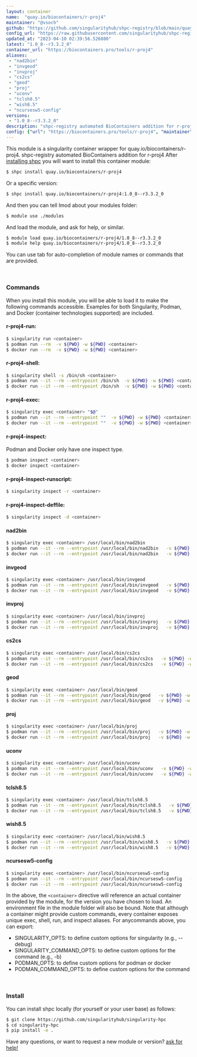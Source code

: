 ```yaml
---
layout: container
name:  "quay.io/biocontainers/r-proj4"
maintainer: "@vsoch"
github: "https://github.com/singularityhub/shpc-registry/blob/main/quay.io/biocontainers/r-proj4/container.yaml"
config_url: "https://raw.githubusercontent.com/singularityhub/shpc-registry/main/quay.io/biocontainers/r-proj4/container.yaml"
updated_at: "2023-04-10 02:39:56.526880"
latest: "1.0_8--r3.3.2_0"
container_url: "https://biocontainers.pro/tools/r-proj4"
aliases:
 - "nad2bin"
 - "invgeod"
 - "invproj"
 - "cs2cs"
 - "geod"
 - "proj"
 - "uconv"
 - "tclsh8.5"
 - "wish8.5"
 - "ncursesw5-config"
versions:
 - "1.0_8--r3.3.2_0"
description: "shpc-registry automated BioContainers addition for r-proj4"
config: {"url": "https://biocontainers.pro/tools/r-proj4", "maintainer": "@vsoch", "description": "shpc-registry automated BioContainers addition for r-proj4", "latest": {"1.0_8--r3.3.2_0": "sha256:17dd4a9946ac11e1bbd45385350fb7e9ac457327009a51596c8084bc55585c1a"}, "tags": {"1.0_8--r3.3.2_0": "sha256:17dd4a9946ac11e1bbd45385350fb7e9ac457327009a51596c8084bc55585c1a"}, "docker": "quay.io/biocontainers/r-proj4", "aliases": {"nad2bin": "/usr/local/bin/nad2bin", "invgeod": "/usr/local/bin/invgeod", "invproj": "/usr/local/bin/invproj", "cs2cs": "/usr/local/bin/cs2cs", "geod": "/usr/local/bin/geod", "proj": "/usr/local/bin/proj", "uconv": "/usr/local/bin/uconv", "tclsh8.5": "/usr/local/bin/tclsh8.5", "wish8.5": "/usr/local/bin/wish8.5", "ncursesw5-config": "/usr/local/bin/ncursesw5-config"}}
---
```


This module is a singularity container wrapper for quay.io/biocontainers/r-proj4.
shpc-registry automated BioContainers addition for r-proj4
After [installing shpc](#install) you will want to install this container module:


```bash
$ shpc install quay.io/biocontainers/r-proj4
```

Or a specific version:

```bash
$ shpc install quay.io/biocontainers/r-proj4:1.0_8--r3.3.2_0
```

And then you can tell lmod about your modules folder:

```bash
$ module use ./modules
```

And load the module, and ask for help, or similar.

```bash
$ module load quay.io/biocontainers/r-proj4/1.0_8--r3.3.2_0
$ module help quay.io/biocontainers/r-proj4/1.0_8--r3.3.2_0
```

You can use tab for auto-completion of module names or commands that are provided.

<br>

### Commands

When you install this module, you will be able to load it to make the following commands accessible.
Examples for both Singularity, Podman, and Docker (container technologies supported) are included.

#### r-proj4-run:

```bash
$ singularity run <container>
$ podman run --rm  -v ${PWD} -w ${PWD} <container>
$ docker run --rm  -v ${PWD} -w ${PWD} <container>
```

#### r-proj4-shell:

```bash
$ singularity shell -s /bin/sh <container>
$ podman run --it --rm --entrypoint /bin/sh  -v ${PWD} -w ${PWD} <container>
$ docker run --it --rm --entrypoint /bin/sh  -v ${PWD} -w ${PWD} <container>
```

#### r-proj4-exec:

```bash
$ singularity exec <container> "$@"
$ podman run --it --rm --entrypoint ""  -v ${PWD} -w ${PWD} <container> "$@"
$ docker run --it --rm --entrypoint ""  -v ${PWD} -w ${PWD} <container> "$@"
```

#### r-proj4-inspect:

Podman and Docker only have one inspect type.

```bash
$ podman inspect <container>
$ docker inspect <container>
```

#### r-proj4-inspect-runscript:

```bash
$ singularity inspect -r <container>
```

#### r-proj4-inspect-deffile:

```bash
$ singularity inspect -d <container>
```


#### nad2bin

```bash
$ singularity exec <container> /usr/local/bin/nad2bin
$ podman run --it --rm --entrypoint /usr/local/bin/nad2bin   -v ${PWD} -w ${PWD} <container> -c " $@"
$ docker run --it --rm --entrypoint /usr/local/bin/nad2bin   -v ${PWD} -w ${PWD} <container> -c " $@"
```


#### invgeod

```bash
$ singularity exec <container> /usr/local/bin/invgeod
$ podman run --it --rm --entrypoint /usr/local/bin/invgeod   -v ${PWD} -w ${PWD} <container> -c " $@"
$ docker run --it --rm --entrypoint /usr/local/bin/invgeod   -v ${PWD} -w ${PWD} <container> -c " $@"
```


#### invproj

```bash
$ singularity exec <container> /usr/local/bin/invproj
$ podman run --it --rm --entrypoint /usr/local/bin/invproj   -v ${PWD} -w ${PWD} <container> -c " $@"
$ docker run --it --rm --entrypoint /usr/local/bin/invproj   -v ${PWD} -w ${PWD} <container> -c " $@"
```


#### cs2cs

```bash
$ singularity exec <container> /usr/local/bin/cs2cs
$ podman run --it --rm --entrypoint /usr/local/bin/cs2cs   -v ${PWD} -w ${PWD} <container> -c " $@"
$ docker run --it --rm --entrypoint /usr/local/bin/cs2cs   -v ${PWD} -w ${PWD} <container> -c " $@"
```


#### geod

```bash
$ singularity exec <container> /usr/local/bin/geod
$ podman run --it --rm --entrypoint /usr/local/bin/geod   -v ${PWD} -w ${PWD} <container> -c " $@"
$ docker run --it --rm --entrypoint /usr/local/bin/geod   -v ${PWD} -w ${PWD} <container> -c " $@"
```


#### proj

```bash
$ singularity exec <container> /usr/local/bin/proj
$ podman run --it --rm --entrypoint /usr/local/bin/proj   -v ${PWD} -w ${PWD} <container> -c " $@"
$ docker run --it --rm --entrypoint /usr/local/bin/proj   -v ${PWD} -w ${PWD} <container> -c " $@"
```


#### uconv

```bash
$ singularity exec <container> /usr/local/bin/uconv
$ podman run --it --rm --entrypoint /usr/local/bin/uconv   -v ${PWD} -w ${PWD} <container> -c " $@"
$ docker run --it --rm --entrypoint /usr/local/bin/uconv   -v ${PWD} -w ${PWD} <container> -c " $@"
```


#### tclsh8.5

```bash
$ singularity exec <container> /usr/local/bin/tclsh8.5
$ podman run --it --rm --entrypoint /usr/local/bin/tclsh8.5   -v ${PWD} -w ${PWD} <container> -c " $@"
$ docker run --it --rm --entrypoint /usr/local/bin/tclsh8.5   -v ${PWD} -w ${PWD} <container> -c " $@"
```


#### wish8.5

```bash
$ singularity exec <container> /usr/local/bin/wish8.5
$ podman run --it --rm --entrypoint /usr/local/bin/wish8.5   -v ${PWD} -w ${PWD} <container> -c " $@"
$ docker run --it --rm --entrypoint /usr/local/bin/wish8.5   -v ${PWD} -w ${PWD} <container> -c " $@"
```


#### ncursesw5-config

```bash
$ singularity exec <container> /usr/local/bin/ncursesw5-config
$ podman run --it --rm --entrypoint /usr/local/bin/ncursesw5-config   -v ${PWD} -w ${PWD} <container> -c " $@"
$ docker run --it --rm --entrypoint /usr/local/bin/ncursesw5-config   -v ${PWD} -w ${PWD} <container> -c " $@"
```



In the above, the `<container>` directive will reference an actual container provided
by the module, for the version you have chosen to load. An environment file in the
module folder will also be bound. Note that although a container
might provide custom commands, every container exposes unique exec, shell, run, and
inspect aliases. For anycommands above, you can export:

 - SINGULARITY_OPTS: to define custom options for singularity (e.g., --debug)
 - SINGULARITY_COMMAND_OPTS: to define custom options for the command (e.g., -b)
 - PODMAN_OPTS: to define custom options for podman or docker
 - PODMAN_COMMAND_OPTS: to define custom options for the command

<br>

### Install

You can install shpc locally (for yourself or your user base) as follows:

```bash
$ git clone https://github.com/singularityhub/singularity-hpc
$ cd singularity-hpc
$ pip install -e .
```

Have any questions, or want to request a new module or version? [ask for help!](https://github.com/singularityhub/singularity-hpc/issues)